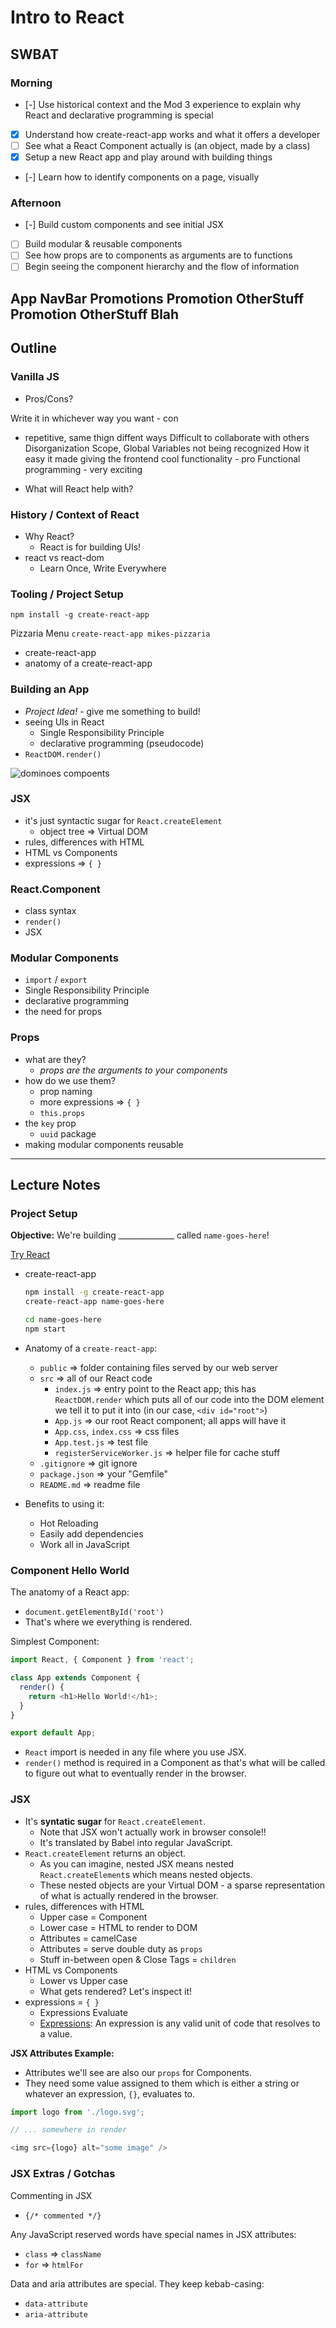 Intro to React
==============

## SWBAT

### Morning

- [-] Use historical context and the Mod 3 experience to explain why React and declarative programming is special
- [x] Understand how create-react-app works and what it offers a developer
- [ ] See what a React Component actually is (an object, made by a class)
- [x] Setup a new React app and play around with building things
- [-] Learn how to identify components on a page, visually

### Afternoon

- [-] Build custom components and see initial JSX
- [ ] Build modular & reusable components
- [ ] See how props are to components as arguments are to functions
- [ ] Begin seeing the component hierarchy and the flow of information

App
  NavBar
  Promotions
    Promotion
      OtherStuff
    Promotion
      OtherStuff
  Blah
---

## Outline

### Vanilla JS

- Pros/Cons?

Write it in whichever way you want - con
  - repetitive, same thign diffent ways
Difficult to collaborate with others
Disorganization
Scope, Global Variables not being recognized
How it easy it made giving the frontend cool functionality - pro
Functional programming - very exciting

- What will React help with?

### History / Context of React

- Why React?
  - React is for building UIs!
- react vs react-dom
  - Learn Once, Write Everywhere

### Tooling / Project Setup

`npm install -g create-react-app`

Pizzaria Menu
`create-react-app mikes-pizzaria`

- create-react-app
- anatomy of a create-react-app

### Building an App

- _Project Idea!_ - give me something to build!
- seeing UIs in React
  - Single Responsibility Principle
  - declarative programming (pseudocode)
- `ReactDOM.render()`

![dominoes compoents](dominoes.png)

### JSX

- it's just syntactic sugar for `React.createElement`
  - object tree => Virtual DOM
- rules, differences with HTML
- HTML vs Components
- expressions => `{ }`

### React.Component

- class syntax
- `render()`
- JSX

### Modular Components

- `import` / `export`
- Single Responsibility Principle
- declarative programming
- the need for props

### Props

- what are they?
  - _props are the arguments to your components_
- how do we use them?
  - prop naming
  - more expressions => `{ }`
  - `this.props`
- the `key` prop
  - `uuid` package
- making modular components reusable

---

## Lecture Notes

### Project Setup

**Objective:** We're building ______________ called `name-goes-here`!

[Try React](https://reactjs.org/docs/try-react.html)
- create-react-app
  ```sh
  npm install -g create-react-app
  create-react-app name-goes-here

  cd name-goes-here
  npm start
  ```

- Anatomy of a `create-react-app`:
  - `public` => folder containing files served by our web server
  - `src` => all of our React code
    - `index.js` => entry point to the React app; this has `ReactDOM.render` which puts all of our code into the DOM element we tell it to put it into (in our case, `<div id="root">`)
    - `App.js` => our root React component; all apps will have it
    - `App.css`, `index.css` => css files
    - `App.test.js` => test file
    - `registerServiceWorker.js` => helper file for cache stuff
  - `.gitignore` => git ignore
  - `package.json` => your "Gemfile"
  - `README.md` => readme file
- Benefits to using it:
  - Hot Reloading
  - Easily add dependencies
  - Work all in JavaScript

### Component Hello World

The anatomy of a React app:
- `document.getElementById('root')`
- That's where we everything is rendered.

Simplest Component:

```javascript
import React, { Component } from 'react';

class App extends Component {
  render() {
    return <h1>Hello World!</h1>;
  }
}

export default App;
```

- `React` import is needed in any file where you use JSX.
- `render()` method is required in a Component as that's what will be called to figure out what to eventually render in the browser.

### JSX

- It's **syntatic sugar** for `React.createElement`.
  - Note that JSX won't actually work in browser console!!
  - It's translated by Babel into regular JavaScript.
- `React.createElement` returns an object.
  - As you can imagine, nested JSX means nested `React.createElement`s which means nested objects.
  - These nested objects are your Virtual DOM - a sparse representation of what is actually rendered in the browser.
- rules, differences with HTML
  - Upper case = Component
  - Lower case = HTML to render to DOM
  - Attributes = camelCase
  - Attributes = serve double duty as `props`
  - Stuff in-between open & Close Tags = `children`
- HTML vs Components
  - Lower vs Upper case
  - What gets rendered? Let's inspect it!
- expressions = `{ }`
  - Expressions Evaluate
  - [Expressions](https://developer.mozilla.org/en-US/docs/Web/JavaScript/Guide/Expressions_and_Operators#Expressions): An expression is any valid unit of code that resolves to a value.

**JSX Attributes Example:**

- Attributes we'll see are also our `props` for Components.
- They need some value assigned to them which is either a string or whatever an expression, `{}`, evaluates to.

```javascript
import logo from './logo.svg';

// ... somewhere in render

<img src={logo} alt="some image" />
```

### JSX Extras / Gotchas

Commenting in JSX
- `{/* commented */}`

Any JavaScript reserved words have special names in JSX attributes:
- `class` => `className`
- `for` => `htmlFor`

Data and aria attributes are special. They keep kebab-casing:
- `data-attribute`
- `aria-attribute`
